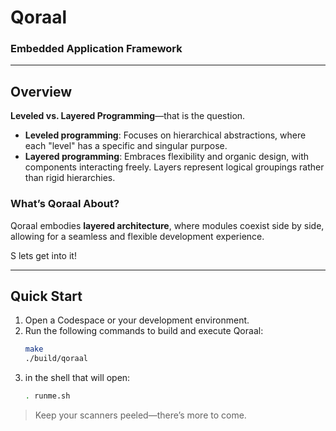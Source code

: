 # Qoraal
### Embedded Application Framework

---

## Overview

**Leveled vs. Layered Programming**—that is the question.

- **Leveled programming**: Focuses on hierarchical abstractions, where each "level" has a specific and singular purpose.
- **Layered programming**: Embraces flexibility and organic design, with components interacting freely. Layers represent logical groupings rather than rigid hierarchies.

### What’s Qoraal About?

Qoraal embodies **layered architecture**, where modules coexist side by side, allowing for a seamless and flexible development experience.

S lets get into it!



---

## Quick Start

1. Open a Codespace or your development environment.
2. Run the following commands to build and execute Qoraal:
   ```bash
   make
   ./build/qoraal
3. in the shell that will open:
   ```bash
   . runme.sh

> Keep your scanners peeled—there’s more to come.
